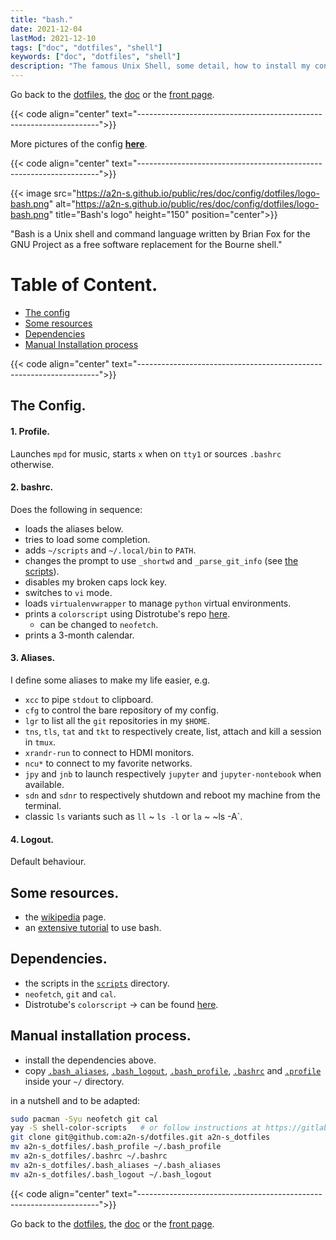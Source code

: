 ```yaml
---
title: "bash."
date: 2021-12-04
lastMod: 2021-12-10
tags: ["doc", "dotfiles", "shell"]
keywords: ["doc", "dotfiles", "shell"]
description: "The famous Unix Shell, some detail, how to install my config."
---
```

Go back to the [dotfiles](/public/doc/config/dotfiles), the [doc](/public/doc/config) or the [front page](/public).  

{{< code align="center"
         text="--------------------------------------------------------------------">}}

More pictures of the config [**here**](https://github.com/a2n-s/dotfiles/#4-gallery-toc).

{{< code align="center"
         text="--------------------------------------------------------------------">}}

{{< image src="https://a2n-s.github.io/public/res/doc/config/dotfiles/logo-bash.png" 
          alt="https://a2n-s.github.io/public/res/doc/config/dotfiles/logo-bash.png"
          title="Bash's logo" height="150" position="center">}}

"Bash is a Unix shell and command language written by Brian Fox for the GNU Project as a free software replacement for the Bourne shell."

# Table of Content.
- [The config](#the-config)
- [Some resources](#some-resources)
- [Dependencies](#dependencies)
- [Manual Installation process](#manual-installation-process)

{{< code align="center"
         text="--------------------------------------------------------------------">}}

## The Config.
#### 1. Profile.
Launches `mpd` for music, starts `x` when on `tty1` or sources `.bashrc` otherwise.
#### 2. bashrc.
Does the following in sequence:
- loads the aliases below.
- tries to load some completion.
- adds `~/scripts` and `~/.local/bin` to `PATH`.
- changes the prompt to use `_shortwd` and `_parse_git_info` (see [the scripts](/public/doc/config/scripts/)).
- disables my broken caps lock key.
- switches to `vi` mode.
- loads `virtualenvwrapper` to manage `python` virtual environments.
- prints a `colorscript` using Distrotube's repo [here](https://gitlab.com/dwt1/shell-color-scripts).
  * can be changed to `neofetch`.
- prints a 3-month calendar.
#### 3. Aliases.
I define some aliases to make my life easier, e.g.
- `xcc` to pipe `stdout` to clipboard.
- `cfg` to control the bare repository of my config.
- `lgr` to list all the `git` repositories in my `$HOME`.
- `tns`, `tls`, `tat` and `tkt` to respectively create, list, attach and kill a session in `tmux`.
- `xrandr-run` to connect to HDMI monitors.
- `ncu*` to connect to my favorite networks.
- `jpy` and `jnb` to launch respectively `jupyter` and `jupyter-nontebook` when available.
- `sdn` and `sdnr` to respectively shutdown and reboot my machine from the terminal.
- classic `ls` variants such as `ll` ~ `ls -l` or `la` ~ ~ls -A`.
#### 4. Logout.
Default behaviour.

## Some resources.
- the [wikipedia](https://en.wikipedia.org/wiki/Bash_(Unix_shell)) page.
- an [extensive tutorial](https://tldp.org/LDP/Bash-Beginners-Guide/html/index.html) to use bash.

## Dependencies.
- the scripts in the [`scripts`] directory.
- `neofetch`, `git` and `cal`.
- Distrotube's `colorscript` -> can be found [here](https://gitlab.com/dwt1/shell-color-scripts).

## Manual installation process.
- install the dependencies above.
- copy [`.bash_aliases`], [`.bash_logout`], [`.bash_profile`], [`.bashrc`] and [`.profile`] inside your `~/` directory.

in a nutshell and to be adapted:
```bash
sudo pacman -Syu neofetch git cal
yay -S shell-color-scripts   # or follow instructions at https://gitlab.com/dwt1/shell-color-scripts#installing-shell-color-scripts-on-other-linux-distrtibutions 
git clone git@github.com:a2n-s/dotfiles.git a2n-s_dotfiles
mv a2n-s_dotfiles/.bash_profile ~/.bash_profile
mv a2n-s_dotfiles/.bashrc ~/.bashrc
mv a2n-s_dotfiles/.bash_aliases ~/.bash_aliases
mv a2n-s_dotfiles/.bash_logout ~/.bash_logout
```

{{< code align="center"
         text="--------------------------------------------------------------------">}}

Go back to the [dotfiles](/public/doc/config/dotfiles), the [doc](/public/doc/config) or the [front page](/public).  

[`scripts`]:       https://github.com/a2n-s/dotfiles/blob/main/scripts
[`.bash_aliases`]: https://github.com/a2n-s/dotfiles/blob/main/.bash_aliases
[`.bash_logout`]:  https://github.com/a2n-s/dotfiles/blob/main/.bash_logout
[`.bash_profile`]: https://github.com/a2n-s/dotfiles/blob/main/.bash_profile
[`.bashrc`]:       https://github.com/a2n-s/dotfiles/blob/main/.bashrc
[`.profile`]:      https://github.com/a2n-s/dotfiles/blob/main/.profile
